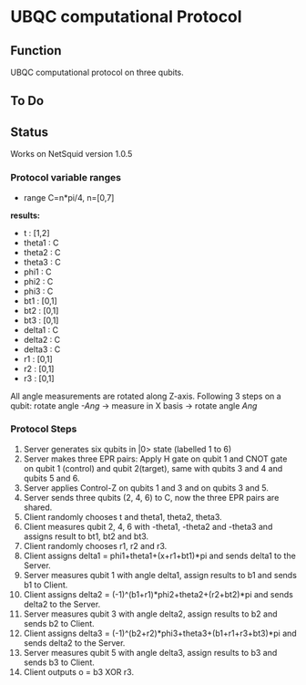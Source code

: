 # UBQC computational Protocol


## Function

UBQC computational protocol on three qubits.


## To Do


## Status

Works on NetSquid version 1.0.5





### Protocol variable ranges
- range C=n*pi/4, n=[0,7]

**results:**
- t : [1,2]
- theta1 : C
- theta2 : C
- theta3 : C
- phi1 : C
- phi2 : C
- phi3 : C
- bt1 : [0,1]
- bt2 : [0,1]
- bt3 : [0,1]
- delta1 : C
- delta2 : C
- delta3 : C
- r1 : [0,1]
- r2 : [0,1]
- r3 : [0,1]

All angle measurements are rotated along Z-axis. Following 3 steps on a qubit:
rotate angle *-Ang* -> measure in X basis -> rotate angle *Ang*

### Protocol Steps
1. Server generates six qubits in |0> state (labelled 1 to 6)
2. Server makes three EPR pairs: Apply H gate on qubit 1 and CNOT gate on qubit 1 (control) and qubit 2(target), 
same with qubits 3 and 4 and qubits 5 and 6.
3. Server applies Control-Z on qubits 1 and 3 and on qubits 3 and 5.
4. Server sends three qubits (2, 4, 6) to C, now the three EPR pairs are shared.
5. Client randomly chooses t and theta1, theta2, theta3.
6. Client measures qubit 2, 4, 6 with -theta1, -theta2 and -theta3 and assigns result to bt1, bt2 and bt3.
7. Client randomly chooses r1, r2 and r3.
8. Client assigns delta1 = phi1+theta1+(x+r1+bt1)*pi and sends delta1 to the Server.
10. Server measures qubit 1 with angle delta1, assign results to b1 and sends b1 to Client.
11. Client assigns delta2 = (-1)^(b1+r1)*phi2+theta2+(r2+bt2)*pi and sends delta2 to the Server.
12. Server measures qubit 3 with angle delta2, assign results to b2 and sends b2 to Client.
13. Client assigns delta3 = (-1)^(b2+r2)*phi3+theta3+(b1+r1+r3+bt3)*pi and sends delta2 to the Server.
14. Server measures qubit 5 with angle delta3, assign results to b3 and sends b3 to Client.
15. Client outputs o = b3 XOR r3.



